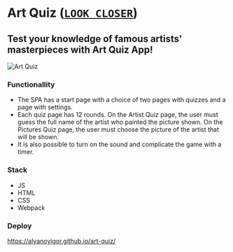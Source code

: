 # Art Quiz (<a href="https://alyanoyigor.github.io/art-quiz/" target="_blank">`LOOK CLOSER`</a>)

## Test your knowledge of famous artists' masterpieces with Art Quiz App!
![Art Quiz](https://user-images.githubusercontent.com/85354736/163354370-d8787ac2-ec5e-4cef-8dc8-0e3ca6796f31.png)

### Functionallity
- The SPA has a start page with a choice of two pages with quizzes and a page with settings. 
- Each quiz page has 12 rounds. On the Artist Quiz page, the user must guess the full name of the artist who painted the picture shown. On the Pictures Quiz page, the user must choose the picture of the artist that will be shown. 
- It is also possible to turn on the sound and complicate the game with a timer.

### Stack
- JS
- HTML
- CSS
- Webpack

### Deploy
https://alyanoyigor.github.io/art-quiz/
